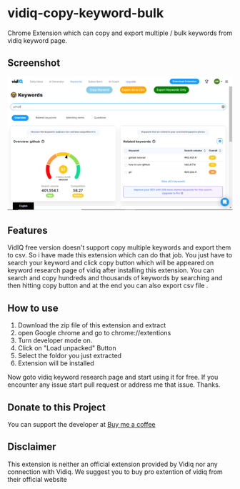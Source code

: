 # vidiq-copy-keyword-bulk
Chrome Extension which can copy and export multiple / bulk keywords from vidiq keyword page.

## Screenshot
![screenshot](screenshot.PNG)

## Features 
VidIQ free version doesn't support copy multiple keywords and export them to csv. So i have made this extension which can do that job. You just have to search your keyword and click copy button which will be appeared on keyword research page of vidiq after installing this extension. You can search and copy hundreds and thousands of keywords by searching and then hitting copy button and at the end you can also export csv file . 

## How to use
1. Download the zip file of this extension and extract
2. open Google chrome and go to chrome://extentions
3. Turn developer mode on.
4. Click on "Load unpacked" Button
5. Select the foldor you just extracted
6. Extension will be installed

Now goto vidiq keyword research page and start using it for free. If you encounter any issue start pull request or address me that issue. Thanks.

## Donate to this Project
You can support the developer at [Buy me a coffee](https://www.buymeacoffee.com/zubairjammu)

## Disclaimer
This extension is neither an official extension provided by Vidiq nor any connection with Vidiq. We suggest you to buy pro extention of vidiq from their official website

